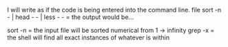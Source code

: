 I will write as if the code is being entered into the command line. 
file sort -n - | head -  - | less -  - = the output would be...


sort -n = the input file will be sorted numerical from 1 -> infinity
grep -x <string> = the shell will find all exact instances of whatever is within <string>
  
